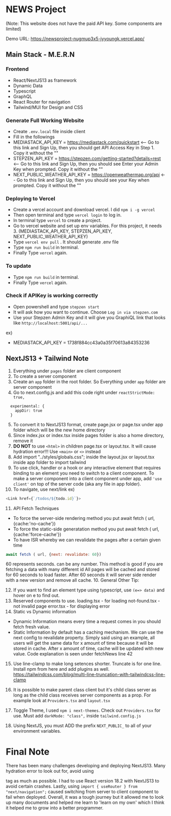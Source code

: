 # NEWS Project

(Note: This website does not have the paid API key. Some components are limited)

Demo URL: https://newsproject-nugmup3x5-jyyoungk.vercel.app/

## Main Stack - M.E.R.N

### Frontend

- React/NextJS13 as framework
- Dynamic Data
- Typescript
- GraphQL
- React Router for navigation
- Tailwind/MUI for Design and CSS

### Generate Full Working Website

- Create `.env.local` file inside client
- Fill in the followings
- MEDIASTACK_API_KEY = https://mediastack.com/quickstart <-- Go to this link and Sign Up, then you should get API Access Key in Step 1. Copy it without the ""
- STEPZEN_API_KEY = https://stepzen.com/getting-started?details=rest <-- Go to this link and Sign Up, then you should see Enter your Admin Key when prompted. Copy it without the ""
- NEXT_PUBLIC_WEATHER_API_KEY = https://openweathermap.org/api <-- Go to this link and Sign Up, then you should see your Key when prompted. Copy it without the ""

### Deploying to Vercel

- Create a vercel account and download vercel. I did `npm i -g vercel`
- Then open terminal and type `vercel login` to log in.
- In terminal type `vercel` to create a project.
- Go to vercel website and set up env variables. For this project, it needs 3. (MEDIASTACK_API_KEY, STEPZEN_API_KEY, NEXT_PUBLIC_WEATHER_API_KEY)
- Type `vercel env pull` . It should generate .env file
- Type `npm run build` in terminal.
- Finally Type `vercel` again.

### To update

- Type `npm run build` in terminal.
- Finally Type `vercel` again.

### Check if APIKey is working correctly

- Open powershell and type `stepzen start`
- It will ask how you want to continue. Choose `Log in via stepzen.com`
- Use your Stepzen Admin Key and it will give you GraphiQL link that looks like `http://localhost:5001/api/...`

ex)

- MEDIASTACK_API_KEY = 1738f884cc43a0a35f70613a84353236

## NextJS13 + Tailwind Note

1. Everything under `pages` folder are client component
2. To create a server component
3. Create an `app` folder in the root folder. So Everything under `app` folder are server component
4. Go to next.config.js and add this code right under `reactStrictMode: true,`

```
  experimental: {
    appDir: true
  }
```

5. To convert it to NextJS13 format, create page.jsx or page.tsx under app folder which will be the new home directory
6. Since index.jsx or index.tsx inside pages folder is also a home directory, remove it
7. **DO NOT** to use `<html>` in children page.tsx or layout.tsx. It will cause hydration error!!! Use `<main>` or `<>` instead
8. Add import "../styles/globals.css"; inside the layout.jsx or layout.tsx inside app folder to import tailwind
9. To use click, handler or a hook or any interactive element that requires binding to an element you need to switch to a client component.
   To make a server component into a client component under app, add `'use client'` on top of the server code (aka any file in app folder).
10. To navigate, use next/link ex)

```js
<Link href={`/todos/${todo.id}`}>
```

11. API Fetch Techniques

- To force the server-side rendering method you put
  await fetch ( url, {cache:'no-cache'})
- To force the static-side generatation method you put
  await fetch ( url, {cache:'force-cache'})
- To have ISR whereby we can revalidate the pages after a certain given time

```js
await fetch ( url, {next: revalidate: 60})
```

60 represents seconds. can be any number. This method is good if you are fetching a data with many different id
All pages will be cached and stored for 60 seconds to load faster. After 60 seconds it will server side render with a new version and remove all cache. 10. General Other Tip:

12. If you want to find an element type using typescript, use `(e=> data)` and hover on e to find out.
13. Reserved components to use.
    loading.tsx - for loading
    not-found.tsx - not invalid page
    error.tsx - for displaying error
14. Static vs Dynamic information

- Dynamic Information means every time a request comes in you should fetch fresh value.
- Static Information by default has a caching mechanism. We can use the next config to revalidate property. Simply said using an example, all users will get the same data for x amount
  of time because it will be stored in cache. After x amount of time, cache will be updated with new value. Code explanation is seen under fetchNews line 42

15. Use line-clamp to make long setences shorter. Truncate is for one line. Install npm from here and add plugins as well. https://tailwindcss.com/blog/multi-line-truncation-with-tailwindcss-line-clamp

16. It is possible to make parent class client but it's child class server as long as the child class receives server components as a prop.
    For example look at `Providers.tsx` and `layout.tsx`

17. Toggle Theme, I used `npm i next-themes`. Check out `Providers.tsx` for use. Must add `darkMode: "class",` inside `tailwind.config.js`

18. Using NextJS, you must ADD the prefix `NEXT_PUBLIC_` to all of your environment variables.

# Final Note

There has been many challenges developing and deploying NextJS13. Many hydration error to look out for, avoid using <p> tag as much as possible. I had to use React version 18.2 with NextJS13 to avoid certain crashes. Lastly, using `import { useRouter } from "next/navigation";` caused switching from server to client component to fail when deployed. Overall, it was a tough journey but it allowed me to look up many documents and helped me learn to 'learn on my own' which I think it helped me to grow into a better programmer.
